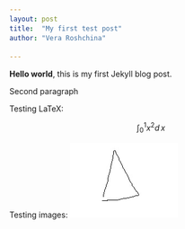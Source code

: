 ```yaml
---
layout: post
title:  "My first test post"
author: "Vera Roshchina"

---
```


**Hello world**, this is my first Jekyll blog post.

Second paragraph

Testing LaTeX:

$$ \int_0^1 x^2 d\, x$$


Testing images:
![This is an image](/assets/images/triangle.jpg)
